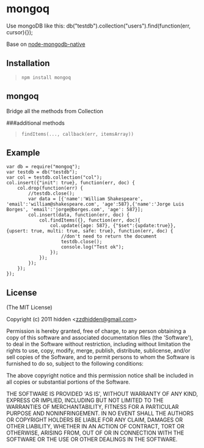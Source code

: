 
mongoq
============================

Use mongoDB like this: db("testdb").collection("users").find(function(err, cursor){});

Base on [node-mongodb-native](https://github.com/christkv/node-mongodb-native)


Installation
-----------------------------

>     npm install mongoq

mongoq
-----------------------------------------

Bridge all the methods from Collection

###additional methods

>     findItems(..., callback(err, itemsArray))

Example
-----------------------------------------

	var db = require("mongoq");
	var testdb = db("testdb");
	var col = testdb.collection("col");
	col.insert({"init": true}, function(err, doc) {
		col.drop(function(err) {
			//testdb.close();
			var data = [{'name':'William Shakespeare', 'email':'william@shakespeare.com', 'age':587},{'name':'Jorge Luis Borges', 'email':'jorge@borges.com', 'age': 587}];
			col.insert(data, function(err, doc) {
				col.findItems({}, function(err, doc){
					col.update({age: 587}, {"$set":{update:true}}, {upsert: true, multi: true, safe: true}, function(err, doc) {
						//don't need to return the document
						testdb.close();
						console.log("Test ok");
					});
				});
			});
		});
	});


## License 

(The MIT License)

Copyright (c) 2011 hidden &lt;zzdhidden@gmail.com&gt;

Permission is hereby granted, free of charge, to any person obtaining
a copy of this software and associated documentation files (the
'Software'), to deal in the Software without restriction, including
without limitation the rights to use, copy, modify, merge, publish,
distribute, sublicense, and/or sell copies of the Software, and to
permit persons to whom the Software is furnished to do so, subject to
the following conditions:

The above copyright notice and this permission notice shall be
included in all copies or substantial portions of the Software.

THE SOFTWARE IS PROVIDED 'AS IS', WITHOUT WARRANTY OF ANY KIND,
EXPRESS OR IMPLIED, INCLUDING BUT NOT LIMITED TO THE WARRANTIES OF
MERCHANTABILITY, FITNESS FOR A PARTICULAR PURPOSE AND NONINFRINGEMENT.
IN NO EVENT SHALL THE AUTHORS OR COPYRIGHT HOLDERS BE LIABLE FOR ANY
CLAIM, DAMAGES OR OTHER LIABILITY, WHETHER IN AN ACTION OF CONTRACT,
TORT OR OTHERWISE, ARISING FROM, OUT OF OR IN CONNECTION WITH THE
SOFTWARE OR THE USE OR OTHER DEALINGS IN THE SOFTWARE.
